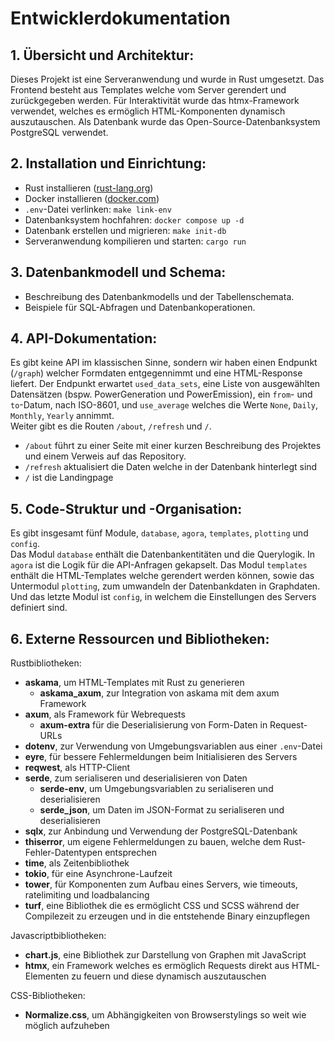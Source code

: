 # Entwicklerdokumentation

## 1. **Übersicht und Architektur:**
   
   Dieses Projekt ist eine Serveranwendung und wurde in Rust umgesetzt. Das Frontend besteht aus Templates welche vom Server gerendert und zurückgegeben werden. Für Interaktivität wurde das htmx-Framework verwendet,       welches es ermöglich HTML-Komponenten dynamisch auszutauschen. Als Datenbank wurde das Open-Source-Datenbanksystem PostgreSQL verwendet. 
   
## 2. **Installation und Einrichtung:**

- Rust installieren ([rust-lang.org](https://www.rust-lang.org/learn/get-started))
- Docker installieren ([docker.com](https://www.docker.com/))
- `.env`-Datei verlinken: `make link-env`
- Datenbanksystem hochfahren: `docker compose up -d`
- Datenbank erstellen und migrieren: `make init-db`
- Serveranwendung kompilieren und starten: `cargo run`

## 3. **Datenbankmodell und Schema:**
   - Beschreibung des Datenbankmodells und der Tabellenschemata.
   - Beispiele für SQL-Abfragen und Datenbankoperationen.

## 4. **API-Dokumentation:**
   
   Es gibt keine API im klassischen Sinne, sondern wir haben einen Endpunkt (`/graph`) welcher Formdaten entgegennimmt und eine HTML-Response liefert.
   Der Endpunkt erwartet `used_data_sets`, eine Liste von ausgewählten Datensätzen (bspw. PowerGeneration und PowerEmission), ein `from`- und `to`-Datum, nach ISO-8601, und `use_average` welches die Werte `None`,          `Daily`, `Monthly`, `Yearly` annimmt. <br>
   Weiter gibt es die Routen `/about`, `/refresh` und  `/`.
   - `/about` führt zu einer Seite mit einer kurzen Beschreibung des Projektes und einem Verweis auf das Repository.
   - `/refresh` aktualisiert die Daten welche in der Datenbank hinterlegt sind
   - `/` ist die Landingpage
   
## 5. **Code-Struktur und -Organisation:**

   Es gibt insgesamt fünf Module, `database`, `agora`, `templates`, `plotting` und `config`.<br>
   Das Modul `database` enthält die Datenbankentitäten und die Querylogik.
   In `agora` ist die Logik für die API-Anfragen gekapselt.
   Das Modul `templates` enthält die HTML-Templates welche gerendert werden können, sowie das Untermodul `plotting`, zum umwandeln der Datenbankdaten in Graphdaten.
   Und das letzte Modul ist `config`, in welchem die Einstellungen des Servers definiert sind.


## 6. **Externe Ressourcen und Bibliotheken:**

Rustbibliotheken:

- **askama**, um HTML-Templates mit Rust zu generieren
    - **askama_axum**, zur Integration von askama mit dem axum Framework
- **axum**, als Framework für Webrequests
    - **axum-extra** für die Deserialisierung von Form-Daten in Request-URLs
- **dotenv**, zur Verwendung von Umgebungsvariablen aus einer `.env`-Datei
- **eyre**, für bessere Fehlermeldungen beim Initialisieren des Servers
- **reqwest**, als HTTP-Client
- **serde**, zum serialiseren und deserialisieren von Daten
    - **serde-env**, um Umgebungsvariablen zu serialiseren und deserialisieren
    - **serde_json**, um Daten im JSON-Format zu serialiseren und deserialisieren
- **sqlx**, zur Anbindung und Verwendung der PostgreSQL-Datenbank
- **thiserror**, um eigene Fehlermeldungen zu bauen, welche dem Rust-Fehler-Datentypen entsprechen 
- **time**, als Zeitenbibliothek
- **tokio**, für eine Asynchrone-Laufzeit
- **tower**, für Komponenten zum Aufbau eines Servers, wie timeouts, ratelimiting und loadbalancing
- **turf**, eine Bibliothek die es ermöglicht CSS und SCSS während der Compilezeit zu erzeugen und in die entstehende Binary einzupflegen

Javascriptbibliotheken:
   - **chart.js**, eine Bibliothek zur Darstellung von Graphen mit JavaScript
   - **htmx**, ein Framework welches es ermöglich Requests direkt aus HTML-Elementen zu feuern und diese dynamisch auszutauschen

CSS-Bibliotheken:
   - **Normalize.css**, um Abhängigkeiten von Browserstylings so weit wie möglich aufzuheben
